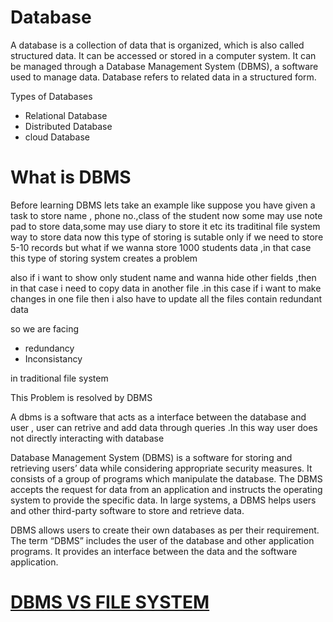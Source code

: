 # Database

A database is a collection of data that is organized, which is also called structured data. It can be accessed or stored in a computer system.
It can be managed through a Database Management System (DBMS), a software used to manage data. Database refers to related data in a structured form. 

Types of Databases
- Relational Database
- Distributed Database
- cloud Database

# What is DBMS
Before learning DBMS lets take an example like suppose you have given a task to store name , phone no.,class of the student now some 
may use note pad to store data,some may use diary to store it etc its traditinal file system way to store data now this type of storing 
is sutable only if we need to store 5-10 records 
but what if we wanna store 1000 students data ,in that case this type of storing system creates a problem

also if i want to show only student name and wanna hide other fields ,then in that case i need to copy data in another file .in this case if i want to 
make changes in one file then i also have to update all the files contain redundant data

so we are facing 
- redundancy
- Inconsistancy 

in traditional file system

This Problem is resolved by DBMS

A dbms is a software that acts as a interface between the database and user , user can retrive and add data through queries .In this way user does not directly 
interacting with database

Database Management System (DBMS) is a software for storing and retrieving users’ data while considering appropriate security measures. 
It consists of a group of programs which manipulate the database. The DBMS accepts the request for data from an application and instructs the operating system to provide the specific data.
In large systems, a DBMS helps users and other third-party software to store and retrieve data.


DBMS allows users to create their own databases as per their requirement.
The term “DBMS” includes the user of the database and other application programs.
It provides an interface between the data and the software application.


# [DBMS VS FILE SYSTEM](https://www.javatpoint.com/dbms-vs-files-system)
